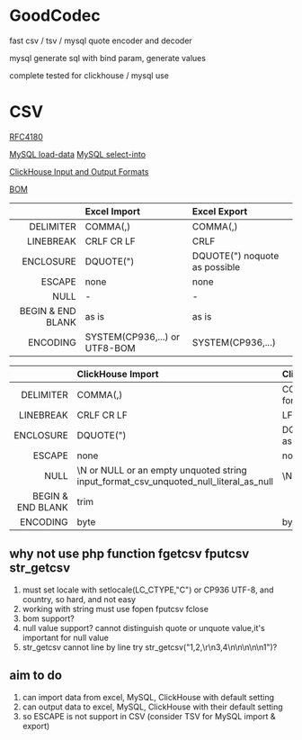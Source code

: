 # GoodCodec
fast csv / tsv / mysql quote encoder and decoder

mysql generate sql with bind param, generate values

complete tested for clickhouse / mysql use

# CSV

[RFC4180](https://tools.ietf.org/html/rfc4180)

[MySQL load-data](https://dev.mysql.com/doc/refman/8.0/en/load-data.html) [MySQL select-into](https://dev.mysql.com/doc/refman/8.0/en/select-into.html)

[ClickHouse Input and Output Formats](https://clickhouse.tech/docs/en/interfaces/formats/#csv)

[BOM](http://www.unicode.org/faq/utf_bom.html) 


| |Excel Import|Excel Export|
|----:|:-----|:----|
|DELIMITER|COMMA(,) |COMMA(,) |
|LINEBREAK|CRLF CR LF|CRLF|
|ENCLOSURE|DQUOTE(") |DQUOTE(") noquote as possible|
|ESCAPE|none|none|
|NULL| -| -|
|BEGIN & END BLANK| as is | as is |
|ENCODING|SYSTEM(CP936,...) or UTF8-BOM| SYSTEM(CP936,...) |

| |ClickHouse Import|ClickHouse Export|MySQL|
|----:|:-----|:----|:----|
|DELIMITER|COMMA(,) |COMMA(,)<br>format_csv_delimiter|config|
|LINEBREAK|CRLF CR LF|LF|config|
|ENCLOSURE|DQUOTE(") |DQUOTE(") quote as possible|config|
|ESCAPE|none|none|config|
|NULL|\N or NULL or an empty unquoted string<br>input_format_csv_unquoted_null_literal_as_null | \N |\N or NULL|
|BEGIN & END BLANK| trim |  |as is|
|ENCODING|byte|byte|UTF-8|

## why not use php function fgetcsv fputcsv str_getcsv

1. must set locale with setlocale(LC_CTYPE,"C") or CP936 UTF-8, and country, so hard, and not easy
1. working with string must use fopen fputcsv fclose
1. bom support?
1. null value support? cannot distinguish quote or unquote value,it's important for null value
1. str_getcsv cannot line by line try str_getcsv("1,2,\r\n3,4\n\n\n\n\n1")?

## aim to do 

1. can import data from excel, MySQL, ClickHouse with default setting 
1. can output data to excel, MySQL, ClickHouse with their default setting
1. so ESCAPE is not support in CSV (consider TSV for MySQL import & export)
